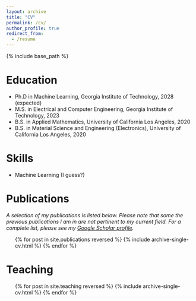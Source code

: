 ```yaml
---
layout: archive
title: "CV"
permalink: /cv/
author_profile: true
redirect_from:
  - /resume
---
```


{% include base_path %}

Education
======
* Ph.D in Machine Learning, Georgia Institute of Technology, 2028 (expected)
* M.S. in Electrical and Computer Engineering, Georgia Institute of Technology, 2023
* B.S. in Applied Mathematics, University of California Los Angeles, 2020
* B.S. in Material Science and Engineering (Electronics), University of California Los Angeles, 2020


Skills
======
* Machine Learning (I guess?)


Publications
======
*A selection of my publications is listed below. Please note that some the previous publications I am in are not pertinent to my current field. For a complete list, please see my [Google Scholar profile](https://scholar.google.com/citations?user=EW_hy6cAAAAJ).*

<ul>{% for post in site.publications reversed %}
  {% include archive-single-cv.html %}
{% endfor %}</ul>

Teaching
======
<ul>{% for post in site.teaching reversed %}
  {% include archive-single-cv.html %}
{% endfor %}</ul>